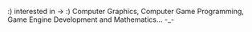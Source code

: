 :)
interested in -> :) Computer Graphics, Computer Game Programming, Game Engine Development and Mathematics... -_-

